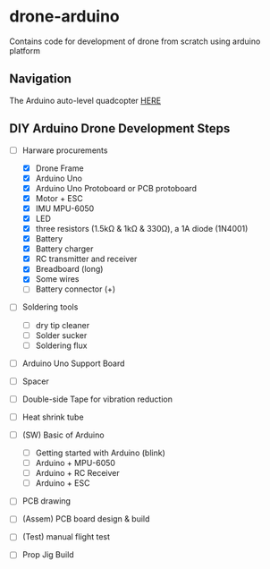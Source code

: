 # drone-arduino
Contains code for development of drone from scratch using arduino platform

## Navigation
The Arduino auto-level quadcopter [HERE](http://www.brokking.net/ymfc-al_main.html)

## DIY Arduino Drone Development Steps
- [ ] Harware procurements
  - [x] Drone Frame
  - [x] Arduino Uno
  - [x] Arduino Uno Protoboard or PCB protoboard
  - [x] Motor + ESC
  - [x] IMU MPU-6050
  - [x] LED
  - [x] three resistors (1.5kΩ & 1kΩ & 330Ω), a 1A diode (1N4001)
  - [x] Battery
  - [x] Battery charger
  - [x] RC transmitter and receiver
  - [x] Breadboard (long)
  - [x] Some wires
  - [ ] Battery connector (+)
- [ ] Soldering tools
  - [ ] dry tip cleaner
  - [ ] Solder sucker
  - [ ] Soldering flux

- [ ] Arduino Uno Support Board
- [ ] Spacer
- [ ] Double-side Tape for vibration reduction
- [ ] Heat shrink tube

- [ ] (SW) Basic of Arduino
  - [ ] Getting started with Arduino (blink)
  - [ ] Arduino + MPU-6050
  - [ ] Arduino + RC Receiver
  - [ ] Arduino + ESC
- [ ] PCB drawing 
- [ ] (Assem) PCB board design & build
- [ ] (Test) manual flight test
- [ ] Prop Jig Build
